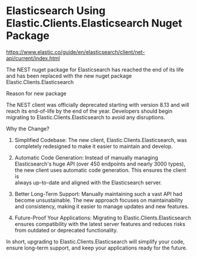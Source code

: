 # Elasticsearch Using Elastic.Clients.Elasticsearch Nuget Package 
https://www.elastic.co/guide/en/elasticsearch/client/net-api/current/index.html 

The NEST nuget package for Elasticsearch has reached the end of its life and has been replaced with the new nuget package Elastic.Clients.Elasticsearch   

Reason for new package 

The NEST client was officially deprecated starting with version 8.13 and will reach its end-of-life by the end of the year. Developers should begin migrating to Elastic.Clients.Elasticsearch to avoid any disruptions.

Why the Change?
1. Simplified Codebase:
   The new client, Elastic.Clients.Elasticsearch, was completely redesigned to make it easier to maintain and develop.

2. Automatic Code Generation:
   Instead of manually managing Elasticsearch's huge API (over 450 endpoints and nearly 3000 types), the new client uses automatic code generation. This ensures the client is  
 always up-to-date and aligned with the Elasticsearch server.

3. Better Long-Term Support:
  Manually maintaining such a vast API had become unsustainable. The new approach focuses on maintainability and consistency, making it easier to manage updates and new   features.

4. Future-Proof Your Applications:
   Migrating to Elastic.Clients.Elasticsearch ensures compatibility with the latest server features and reduces risks from outdated or deprecated functionality.


In short, upgrading to Elastic.Clients.Elasticsearch will simplify your code, ensure long-term support, and keep your applications ready for the future.




